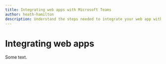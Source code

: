 ```yaml
---
title: Integrating web apps with Microsoft Teams
author: heath-hamilton
description: Understand the steps needed to integrate your web app with Microsoft Teams
---
```

# Integrating web apps

Some text.
